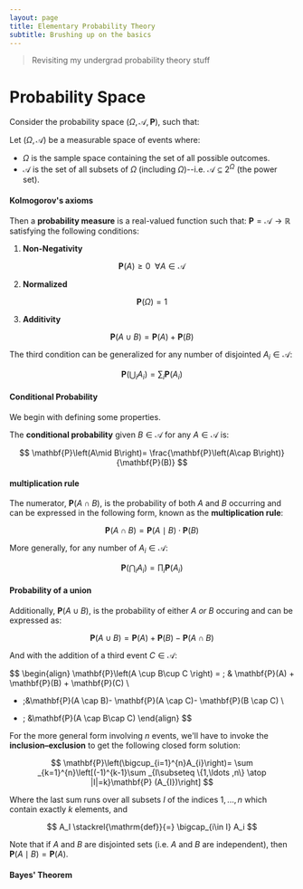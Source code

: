 ```yaml
---
layout: page
title: Elementary Probability Theory
subtitle: Brushing up on the basics
---
```


> Revisiting my undergrad probability theory stuff

# Probability Space



Consider the probability space $\left(\Omega, \mathcal{A}, \mathbf{P} \right)$, such that:

Let $\left(\Omega, \mathcal{A} \right)$ be a measurable space of events where:

* $\Omega$ is the sample space containing the set of all possible outcomes.
* $\mathcal{A}$ is the set of all subsets of $\Omega$ (including $\Omega$)--i.e. $\mathcal{A}\subseteq 2^{\Omega}$ (the power set).
<!-- **  $\mathcal{A}$ is given by $2^{\lvert\Omega\rvert}$ -->

#### Kolmogorov's axioms
Then a **probability measure** is a real-valued function such that: $\mathbf{P}=\mathcal{A}\to \mathbb{R}$ satisfying the following conditions:

1) **Non-Negativity**

$$\mathbf{P}(A) \ge 0 \ \ \forall A\in\mathcal{A}$$

2) **Normalized**

$$\mathbf{P}\left(\Omega\right)=1$$

3) **Additivity**

$$\mathbf{P}(A\cup B) = \mathbf{P}(A)+\mathbf{P}(B)$$


The third condition can be generalized for any number of disjointed $A_i\in\mathcal{A}$:

$$\mathbf{P}\left( \bigcup_{i} A_i \right) = \sum_{i} \mathbf{P}(A_i)$$




#### Conditional Probability
We begin with defining some properties.

The **conditional probability** given $B\in\mathcal{A}$ for any $A\in\mathcal{A}$ is:

$$
\mathbf{P}\left(A\mid B\right)=
\frac{\mathbf{P}\left(A\cap B\right)}{\mathbf{P}(B)}
$$

#### multiplication rule
The numerator, $\mathbf{P}\left(A\cap B\right)$, is the probability of both $A$ and $B$ occurring and can be expressed in the following form, known as the **multiplication rule**:

$$
\mathbf{P}(A\cap B)=\mathbf{P}(A\mid B)\cdot\mathbf{P}(B)
$$

More generally, for any number of $A_i \in \mathcal{A}$:

$$
\mathbf{P}\left( \bigcap_{i} A_i \right) = \prod_{i} \mathbf{P}(A_i)
$$

#### Probability of a union
Additionally, $\mathbf{P}\left(A\cup B\right)$, is the probability of either $A$ *or* $B$ occuring and can be expressed as:

$$
\mathbf{P}\left(A \cup B \right) =
\mathbf{P}(A) + \mathbf{P}(B) - \mathbf{P}(A \cap B)
$$

And with the addition of a third event $C\in\mathcal{A}$:

$$
\begin{align}
\mathbf{P}\left(A \cup B\cup C \right) =
\; & \mathbf{P}(A) + \mathbf{P}(B) + \mathbf{P}(C) \\
- \;&\mathbf{P}(A \cap B)- \mathbf{P}(A \cap C)- \mathbf{P}(B \cap C) \\
+ \; &\mathbf{P}(A \cap B\cap C)
\end{align}
$$

For the more general form involving $n$ events, we'll have to invoke the **inclusion–exclusion** to get the following closed form solution:

$$
\mathbf{P}\left(\bigcup_{i=1}^{n}A_{i}\right)=
\sum _{k=1}^{n}\left[(-1)^{k-1}\sum _{I\subseteq \{1,\ldots ,n\} \atop |I|=k}\mathbf{P} (A_{I})\right]
$$

Where the last sum runs over all subsets $I$ of the indices $1, ..., n$ which contain exactly $k$ elements, and

$$
A_I \stackrel{\mathrm{def}}{=} \bigcap_{i\in I} A_i
$$



Note that if $A$ and $B$ are disjointed sets (i.e. $A$ and $B$ are independent), then $\mathbf{P}(A\mid B)=\mathbf{P}(A)$.

#### Bayes' Theorem

